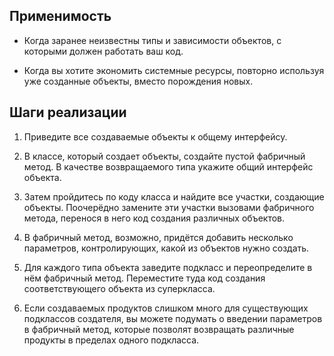 ## Применимость

- Когда заранее неизвестны типы и зависимости объектов, с которыми должен работать ваш код.
  
- Когда вы хотите экономить системные ресурсы, повторно используя 
  уже созданные объекты, вместо порождения новых.

## Шаги реализации

1. Приведите все создаваемые объекты к общему интерфейсу.

2. В классе, который создает объекты, создайте пустой фабричный метод. 
   В качестве возвращаемого типа укажите общий интерфейс объекта.

3. Затем пройдитесь по коду класса и найдите все участки, создающие объекты. 
   Поочерёдно замените эти участки вызовами фабричного метода, перенося в него 
   код создания различных объектов.

4. В фабричный метод, возможно, придётся добавить несколько параметров, 
   контролирующих, какой из объектов нужно создать.

5. Для каждого типа объекта заведите подкласс и переопределите в нём фабричный метод. 
   Переместите туда код создания соответствующего объекта из суперкласса.

6. Если создаваемых продуктов слишком много для существующих подклассов создателя, 
   вы можете подумать о введении параметров в фабричный метод, которые позволят возвращать 
   различные продукты в пределах одного подкласса.
   